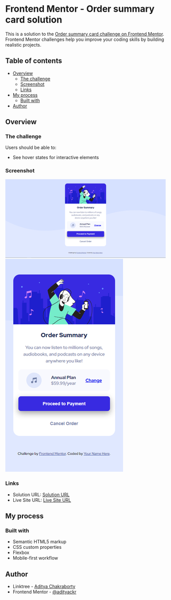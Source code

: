 # Frontend Mentor - Order summary card solution

This is a solution to the [Order summary card challenge on Frontend Mentor](https://www.frontendmentor.io/challenges/order-summary-component-QlPmajDUj). Frontend Mentor challenges help you improve your coding skills by building realistic projects.

## Table of contents

- [Overview](#overview)
  - [The challenge](#the-challenge)
  - [Screenshot](#screenshot)
  - [Links](#links)
- [My process](#my-process)
  - [Built with](#built-with)
- [Author](#author)

## Overview

### The challenge

Users should be able to:

- See hover states for interactive elements

### Screenshot

![desktop](./screenshots/desktop.png)
![mobile](./screenshots/mobile.png)

### Links

- Solution URL: [Solution URL](https://github.com/adityackr/order-summary-component)
- Live Site URL: [Live Site URL](https://order-summary-ad.netlify.app/)

## My process

### Built with

- Semantic HTML5 markup
- CSS custom properties
- Flexbox
- Mobile-first workflow

## Author

- Linktree - [Aditya Chakraborty](https://linktr.ee/adityackr)
- Frontend Mentor - [@adityackr](https://www.frontendmentor.io/profile/adityackr)
